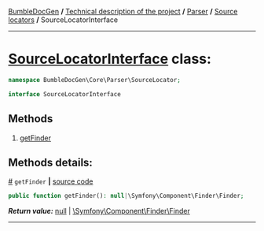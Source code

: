 [BumbleDocGen](/docs/README.md) **/**
[Technical description of the project](/docs/tech/readme.md) **/**
[Parser](/docs/tech/02_parser/readme.md) **/**
[Source locators](/docs/tech/02_parser/sourceLocator.md) **/**
SourceLocatorInterface

---


# [SourceLocatorInterface](https://github.com/bumble-tech/bumble-doc-gen/blob/master/src/Core/Parser/SourceLocator/SourceLocatorInterface.php#L9) class:

```php
namespace BumbleDocGen\Core\Parser\SourceLocator;

interface SourceLocatorInterface
```

## Methods

1. [getFinder](#mgetfinder) 

## Methods details:

<a name="mgetfinder" href="#mgetfinder">#</a> `getFinder`  **|** [source code](https://github.com/bumble-tech/bumble-doc-gen/blob/master/src/Core/Parser/SourceLocator/SourceLocatorInterface.php#L11)
```php
public function getFinder(): null|\Symfony\Component\Finder\Finder;
```

***Return value:*** [null](https://www.php.net/manual/en/language.types.null.php) | [\Symfony\Component\Finder\Finder](https://github.com/symfony/finder/blob/master/Finder.php)

---
